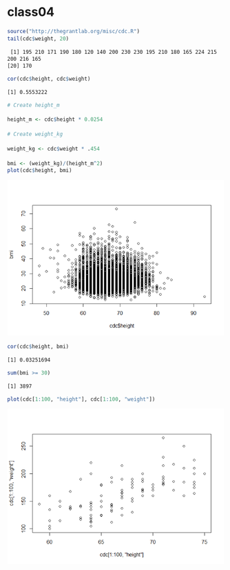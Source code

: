# class04


``` r
source("http://thegrantlab.org/misc/cdc.R")
tail(cdc$weight, 20)
```

     [1] 195 210 171 190 180 120 140 200 230 230 195 210 180 165 224 215 200 216 165
    [20] 170

``` r
cor(cdc$height, cdc$weight)
```

    [1] 0.5553222

``` r
# Create height_m

height_m <- cdc$height * 0.0254

# Create weight_kg

weight_kg <- cdc$weight * .454

bmi <- (weight_kg)/(height_m^2)
plot(cdc$height, bmi)
```

![](class04_files/figure-commonmark/unnamed-chunk-1-1.png)

``` r
cor(cdc$height, bmi)
```

    [1] 0.03251694

``` r
sum(bmi >= 30)
```

    [1] 3897

``` r
plot(cdc[1:100, "height"], cdc[1:100, "weight"])
```

![](class04_files/figure-commonmark/unnamed-chunk-1-2.png)
